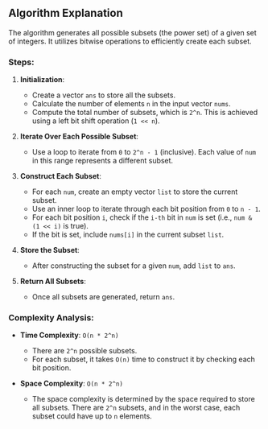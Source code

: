 ## Algorithm Explanation

The algorithm generates all possible subsets (the power set) of a given set of integers. It utilizes bitwise operations to efficiently create each subset.

### Steps:
1. **Initialization**:
   - Create a vector `ans` to store all the subsets.
   - Calculate the number of elements `n` in the input vector `nums`.
   - Compute the total number of subsets, which is `2^n`. This is achieved using a left bit shift operation (`1 << n`).

2. **Iterate Over Each Possible Subset**:
   - Use a loop to iterate from `0` to `2^n - 1` (inclusive). Each value of `num` in this range represents a different subset.

3. **Construct Each Subset**:
   - For each `num`, create an empty vector `list` to store the current subset.
   - Use an inner loop to iterate through each bit position from `0` to `n - 1`.
   - For each bit position `i`, check if the `i-th` bit in `num` is set (i.e., `num & (1 << i)` is true).
   - If the bit is set, include `nums[i]` in the current subset `list`.

4. **Store the Subset**:
   - After constructing the subset for a given `num`, add `list` to `ans`.

5. **Return All Subsets**:
   - Once all subsets are generated, return `ans`.

### Complexity Analysis:

- **Time Complexity**: `O(n * 2^n)`
  - There are `2^n` possible subsets.
  - For each subset, it takes `O(n)` time to construct it by checking each bit position.

- **Space Complexity**: `O(n * 2^n)`
  - The space complexity is determined by the space required to store all subsets. There are `2^n` subsets, and in the worst case, each subset could have up to `n` elements.
